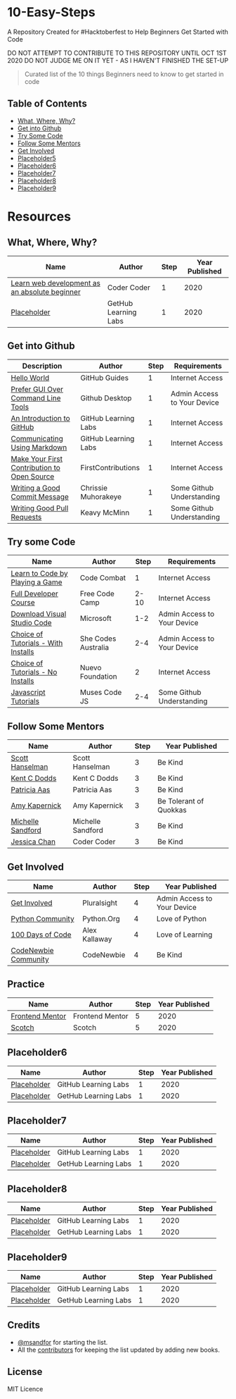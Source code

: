 # 10-Easy-Steps
A Repository Created for #Hacktoberfest to Help Beginners Get Started with Code

DO NOT ATTEMPT TO CONTRIBUTE TO THIS REPOSITORY UNTIL OCT 1ST 2020
DO NOT JUDGE ME ON IT YET - AS I HAVEN'T FINISHED THE SET-UP

> Curated list of the 10 things Beginners need to know to get started in code


## Table of Contents
* [What, Where, Why?](#what-where-why)
* [Get into Github](#get-into-github)
* [Try Some Code](#try-some-code)
* [Follow Some Mentors](#follow-some-mentors)
* [Get Involved](#get-involved)
* [Placeholder5](#placeholder5)
* [Placeholder6](#placeholder6)
* [Placeholder7](#placeholder7)
* [Placeholder8](#placeholder8)
* [Placeholder9](#placeholder9)



# Resources

## What, Where, Why?
| Name | Author | Step | Year Published |  
|------|--------|------------------|----------------|  
| [Learn web development as an absolute beginner](https://youtu.be/ysEN5RaKOlA) | Coder Coder | 1 | 2020 |
| [Placeholder](https://lab.github.com/githubtraining/communicating-using-markdown) | GetHub Learning Labs | 1 | 2020 |

## Get into Github
| Description | Author | Step | Requirements |  
|------|--------|------------------|----------------|  
| [Hello World](https://guides.github.com/activities/hello-world/) | GitHub Guides | 1 | Internet Access |
| [Prefer GUI Over Command Line Tools](https://desktop.github.com/) | Github Desktop | 1 | Admin Access to Your Device | 
| [An Introduction to GitHub](https://lab.github.com/githubtraining/introduction-to-github) | GitHub Learning Labs | 1 | Internet Access |
| [Communicating Using Markdown](https://lab.github.com/githubtraining/communicating-using-markdown) | GitHub Learning Labs | 1 | Internet Access |
| [Make Your First Contribution to Open Source](https://github.com/firstcontributions/first-contributions) | FirstContributions | 1 | Internet Access |
| [Writing a Good Commit Message](https://dev.to/chrissiemhrk/git-commit-message-5e21) | Chrissie Muhorakeye | 1 | Some Github Understanding |
| [Writing Good Pull Requests](https://github.blog/2015-01-21-how-to-write-the-perfect-pull-request/) | Keavy McMinn | 1 | Some Github Understanding |


## Try some Code
| Name | Author | Step | Requirements |  
|------|--------|------------------|----------------| 
| [Learn to Code by Playing a Game](https://codecombat.com/) | Code Combat | 1 | Internet Access |
| [Full Developer Course](https://www.freecodecamp.org/) | Free Code Camp | 2-10 | Internet Access |
| [Download Visual Studio Code](https://code.visualstudio.com/Download) | Microsoft | 1-2 | Admin Access to Your Device |
| [Choice of Tutorials - With Installs](https://shecodes.com.au/tutorials/) | She Codes Australia | 2-4 | Admin Access to Your Device |
| [Choice of Tutorials - No Installs](https://workshops.nuevofoundation.org/) | Nuevo Foundation | 2 | Internet Access |
| [Javascript Tutorials](https://github.com/muses-code-js) | Muses Code JS | 2-4 | Some Github Understanding |


## Follow Some Mentors
| Name | Author | Step | Year Published |  
|------|--------|------------------|----------------|  
| [Scott Hanselman](https://www.hanselman.com/) | Scott Hanselman | 3 | Be Kind |
| [Kent C Dodds](https://kentcdodds.com/) | Kent C Dodds | 3 | Be Kind | 
| [Patricia Aas](https://patricia.no/) | Patricia Aas | 3 | Be Kind | 
| [Amy Kapernick](https://amyskapers.dev/) | Amy Kapernick | 3 | Be Tolerant of Quokkas |
| [Michelle Sandford](https://github.com/msandfor) | Michelle Sandford | 3 | Be Kind |
| [Jessica Chan](https://coder-coder.com/) | Coder Coder | 3 | Be Kind |


## Get Involved
| Name | Author | Step | Year Published |  
|------|--------|------------------|----------------|  
| [Get Involved](https://www.pluralsight.com/courses/get-involved) | Pluralsight | 4 | Admin Access to Your Device |
| [Python Community](https://www.python.org/community/) | Python.Org | 4 | Love of Python |
| [100 Days of Code](https://www.100daysofcode.com/) | Alex Kallaway | 4 | Love of Learning |
| [CodeNewbie Community](https://www.codenewbie.org/) | CodeNewbie | 4 | Be Kind |

## Practice
| Name | Author | Step | Year Published |  
|------|--------|------------------|----------------|  
| [Frontend Mentor](https://www.frontendmentor.io/) | Frontend Mentor | 5 | 2020 |
| [Scotch](https://scotch.io/courses) | Scotch | 5 | 2020 |

## Placeholder6
| Name | Author | Step | Year Published |  
|------|--------|------------------|----------------|  
| [Placeholder](https://lab.github.com/githubtraining/introduction-to-github) | GitHub Learning Labs | 1 | 2020 |
| [Placeholder](https://lab.github.com/githubtraining/communicating-using-markdown) | GetHub Learning Labs | 1 | 2020 |

## Placeholder7
| Name | Author | Step | Year Published |  
|------|--------|------------------|----------------|  
| [Placeholder](https://lab.github.com/githubtraining/introduction-to-github) | GitHub Learning Labs | 1 | 2020 |
| [Placeholder](https://lab.github.com/githubtraining/communicating-using-markdown) | GetHub Learning Labs | 1 | 2020 |

## Placeholder8
| Name | Author | Step | Year Published |  
|------|--------|------------------|----------------|  
| [Placeholder](https://lab.github.com/githubtraining/introduction-to-github) | GitHub Learning Labs | 1 | 2020 |
| [Placeholder](https://lab.github.com/githubtraining/communicating-using-markdown) | GetHub Learning Labs | 1 | 2020 |

## Placeholder9
| Name | Author | Step | Year Published |  
|------|--------|------------------|----------------|  
| [Placeholder](https://lab.github.com/githubtraining/introduction-to-github) | GitHub Learning Labs | 1 | 2020 |
| [Placeholder](https://lab.github.com/githubtraining/communicating-using-markdown) | GetHub Learning Labs | 1 | 2020 |## Sexuality



## Credits
* [@msandfor](https://github.com/msandfor) for starting the list.
* All the [contributors](https://github.com/msandfor/10-easy-steps/graphs/contributors) for keeping the list updated by adding new books.

## License
MIT Licence
